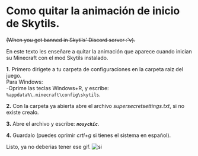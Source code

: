 # Como quitar la animación de inicio de Skytils.  
~~(When you get banned in Skytils' Discord server :'v).~~

En este texto les enseñare a quitar la animación que aparece cuando inician su Minecraft con el mod Skytils instalado.

**1.** Primero dirigete a tu carpeta de configuraciones en la carpeta raiz del juego.  
 Para Windows:  
     -Oprime las teclas Windows+R, y escribe: `%appdata%\.minecraft\config\skytils`.

**2.** Con la carpeta ya abierta abre el archivo _supersecretsettings.txt_, si no existe crealo.

**3.** Abre el archivo y escribe: ***`nosychic`***.

**4.** Guardalo (puedes oprimir _crtl+g_ si tienes el sistema en español).

Listo, ya no deberias tener ese gif.
![si](https://i.imgur.com/u0LkNFP.png)
